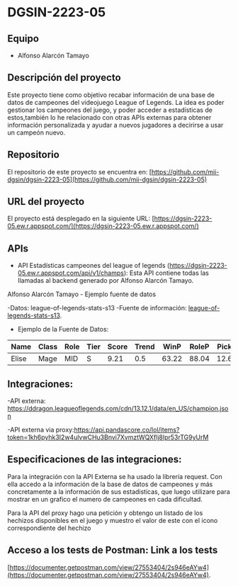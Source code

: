 

# DGSIN-2223-05

## Equipo
- Alfonso Alarcón Tamayo


## Descripción del proyecto
Este proyecto tiene como objetivo recabar información de una base de datos de campeones del videojuego League of Legends. La idea es poder gestionar los campeones del juego, y poder acceder a estadísticas de estos,también lo he relacionado con otras APIs externas para obtener información personalizada y ayudar a nuevos jugadores a decirirse a usar un campeón nuevo.

## Repositorio
El repositorio de este proyecto se encuentra en: [https://github.com/mii-dgsin/dgsin-2223-05](https://github.com/mii-dgsin/dgsin-2223-05)

## URL del proyecto
El proyecto está desplegado en la siguiente URL: [https://dgsin-2223-05.ew.r.appspot.com/](https://dgsin-2223-05.ew.r.appspot.com/)

## APIs
- API Estadísticas campeones del league of legends (https://dgsin-2223-05.ew.r.appspot.com/api/v1/champs): Esta API contiene todas las llamadas al backend generado por Alfonso Alarcón Tamayo.



Alfonso Alarcón Tamayo - Ejemplo fuente de datos

-Datos: league-of-legends-stats-s13
-Fuente de información: [league-of-legends-stats-s13](https://www.kaggle.com/datasets/vivovinco/league-of-legends-stats-s13).

- Ejemplo de la Fuente de Datos:


| Name    | Class | Role | Tier | Score | Trend | WinP  | RoleP | PickP | BanP  |
|---------|-------|------|------|-------|-------|-------|-------|-------|-------|
| Elise | Mage  | MID  | S    | 9.21  | 0.5   | 63.22 | 88.04 | 12.60  | 12.50  |


## Integraciones:
-API externa: https://ddragon.leagueoflegends.com/cdn/13.12.1/data/en_US/champion.json

-API externa via proxy:https://api.pandascore.co/lol/items?token=1kh6pyhk3I2w4ulvwCHu3Bnvi7XvmztWQXflj8Ipr53rTG9yUrM

## Especificaciones de las integraciones:

Para la integración con la API Externa se ha usado la librería request. Con ella accedo a la información de la base de datos de campeones
y más concretamente a la información de sus estadisticas, que luego utilizare para mostrar en un grafico el numero de campeones en cada
dificultad.

Para la API del proxy hago una petición y obtengo un listado de los hechizos disponibles en el juego y  muestro el valor de este con el icono correspondiente del hechizo

## Acceso a los tests de Postman: Link a los tests

[https://documenter.getpostman.com/view/27553404/2s946eAYw4](https://documenter.getpostman.com/view/27553404/2s946eAYw4).